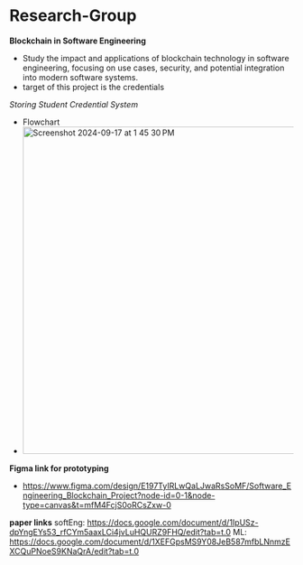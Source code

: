 # Research-Group

**Blockchain in Software Engineering**
   - Study the impact and applications of blockchain technology in software engineering, focusing on use cases, security, and potential integration into modern software systems.
   - target of this project is the credentials

*Storing Student Credential System*
   - Flowchart
   - <img width="580" alt="Screenshot 2024-09-17 at 1 45 30 PM" src="https://github.com/user-attachments/assets/a8bddd76-a690-48a9-9a93-2aace8c2f56d">

**Figma link for prototyping**
   - https://www.figma.com/design/E197TyIRLwQaLJwaRsSoMF/Software_Engineering_Blockchain_Project?node-id=0-1&node-type=canvas&t=mfM4FcjS0oRCsZxw-0

**paper links**
softEng: https://docs.google.com/document/d/1IpUSz-dpYngEYs53_rfCYm5aaxLCi4jvLuHQURZ9FHQ/edit?tab=t.0
ML: https://docs.google.com/document/d/1XEFGpsMS9Y08JeB587mfbLNnmzEXCQuPNoeS9KNaQrA/edit?tab=t.0

